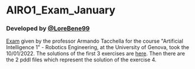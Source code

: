 # AIRO1_Exam_January
### Developed by [@LoreBene99](https://github.com/LoreBene99)
[Exam](https://github.com/LoreBene99/AIRO1_Exam_January/blob/main/2022-1-10_AIRO1_Test.pdf) given by the professor Armando Tacchella for the course "Artificial Intelligence 1" - Robotics Engineering, at the University of Genova, took the 10/01/2022. The solutions of the first 3 exercises are [here](https://github.com/LoreBene99/AIRO1_Exam_January/blob/main/Benedetti_Lorenzo.pdf). Then there are the 2 pddl files which represent the solution of the exercise 4. 
